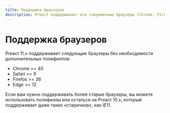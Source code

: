 ```yaml
---
title: Поддержка браузеров
description: Preact поддерживает все современные браузеры (Chrome, Firefox, Safari, Edge) из коробки
---
```


# Поддержка браузеров

Preact 11.x поддерживает следующие браузеры без необходимости дополнительных полифиллов:

- Chrome >= 40
- Safari >= 9
- Firefox >= 36
- Edge >= 12

Если вам нужно поддерживать более старые браузеры, вы можете использовать полифиллы или остаться на Preact 10.x, который поддерживает даже таких «старичков», как IE11.
